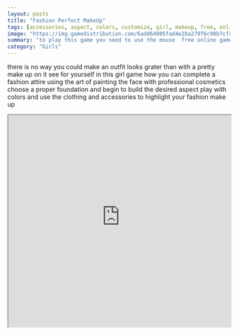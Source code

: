 ```yaml
---
layout: posts
title: "Fashion Perfect MakeUp"
tags: [accessories, aspect, colors, customize, girl, makeup, free, online, games, oyna, game, free, games, play, play, games]
image: "https://img.gamedistribution.com/6add64005fad4e2ba279f6c98b7cfc05.jpg"
summary: "to play this game you need to use the mouse  free online games oyna game free games play play games"
category: "Girls"
---
```


there is no way you could make an outfit looks grater than with a pretty make up on it see for yourself in this girl game how you can complete a fashion attire using the art of painting the face with professional cosmetics choose a proper foundation and begin to build the desired aspect play with colors and use the clothing and accessories to highlight your fashion make up

<iframe width="100%" height="480px;" src="https://html5.gamedistribution.com/6add64005fad4e2ba279f6c98b7cfc05/"></iframe>